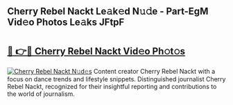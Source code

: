 ## Cherry Rebel Nackt Le𝚊k𝚎d N𝚞𝚍e - Part-EgM Vid𝚎o Photos Le𝚊ks JFtpF

# <h2><a href="http://fba09u.evod.top/?m=Cherry+Rebel+Nackt">🔗 👉🔴 Cherry Rebel Nackt Vid𝚎o Ph𝚘t𝚘s</a></h2>

[![Cherry Rebel Nackt N𝚞d𝚎s](https://i.imgur.com/8V9OHl7.gif)](http://fba09u.evod.top/?m=Cherry+Rebel+Nackt)
Content creator Cherry Rebel Nackt with a focus on dance trends and lifestyle snippets. Distinguished journalist Cherry Rebel Nackt, recognized for their insightful reporting and contributions to the world of journalism. 
